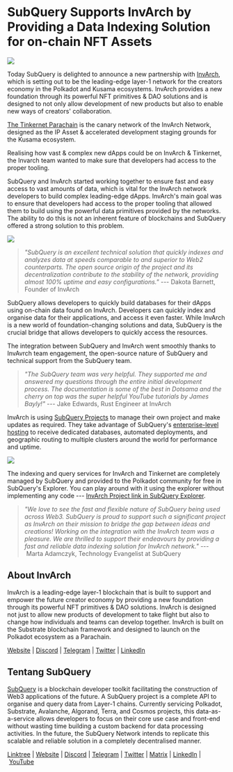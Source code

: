 # SubQuery Supports InvArch by Providing a Data Indexing Solution for on-chain NFT Assets

![](https://miro.medium.com/max/1400/0*CwOTqk50Qlukrjvl)

Today SubQuery is delighted to announce a new partnership with [InvArch](https://invarch.network/), which is setting out to be the leading-edge layer-1 network for the creators economy in the Polkadot and Kusama ecosystems. InvArch provides a new foundation through its powerful NFT primitives & DAO solutions and is designed to not only allow development of new products but also to enable new ways of creators' collaboration.

[The Tinkernet Parachain](https://twitter.com/TinkerParachain?ref_src=twsrc%5Egoogle%7Ctwcamp%5Eserp%7Ctwgr%5Eauthor) is the canary network of the InvArch Network, designed as the IP Asset & accelerated development staging grounds for the Kusama ecosystem.

Realising how vast & complex new dApps could be on InvArch & Tinkernet, the Invarch team wanted to make sure that developers had access to the proper tooling.

SubQuery and InvArch started working together to ensure fast and easy access to vast amounts of data, which is vital for the InvArch network developers to build complex leading-edge dApps. InvArch's main goal was to ensure that developers had access to the proper tooling that allowed them to build using the powerful data primitives provided by the networks. The ability to do this is not an inherent feature of blockchains and SubQuery offered a strong solution to this problem.

![](https://miro.medium.com/max/1400/0*fq0ao_ncSKlMqw4b)

> _"SubQuery is an excellent technical solution that quickly indexes and analyzes data at speeds comparable to and superior to Web2 counterparts. The open source origin of the project and its decentralization contribute to the stability of the network, providing almost 100% uptime and easy configurations."_ --- Dakota Barnett, Founder of InvArch

SubQuery allows developers to quickly build databases for their dApps using on-chain data found on InvArch. Developers can quickly index and organise data for their applications, and access it even faster. While InvArch is a new world of foundation-changing solutions and data, SubQuery is the crucial bridge that allows developers to quickly access the resources.

The integration between SubQuery and InvArch went smoothly thanks to InvAvrch team engagement, the open-source nature of SubQuery and technical support from the SubQuery team.

> _"The SubQuery team was very helpful. They supported me and answered my questions through the entire initial development process. The documentation is some of the best in Dotsama and the cherry on top was the super helpful YouTube tutorials by James Bayly!"_ --- Jake Edwards, Rust Engineer at InvArch

InvArch is using [SubQuery Projects](https://project.subquery.network/) to manage their own project and make updates as required. They take advantage of SubQuery's [enterprise-level hosting](../blogs/20211228-enterprise-hosted.md) to receive dedicated databases, automated deployments, and geographic routing to multiple clusters around the world for performance and uptime.

![](https://miro.medium.com/max/1400/0*b4xqz7LDyhg77vnh)

The indexing and query services for InvArch and Tinkernet are completely managed by SubQuery and provided to the Polkadot community for free in SubQuery's Explorer. You can play around with it using the explorer without implementing any code --- [InvArch Project link in SubQuery Explorer](https://explorer.subquery.network/subquery/jakerumbles/InvArch-Tinkernet-Explorer).

> *"We love to see the fast and flexible nature of SubQuery being used across Web3. SubQuery is proud to support such a significant project as InvArch on their mission to bridge the gap between ideas and creations! Working on the integration with the InvArch team was a pleasure. We are thrilled to support their endeavours by providing a fast and reliable data indexing solution for InvArch network."* --- Marta Adamczyk, Technology Evangelist at SubQuery

## About InvArch

InvArch is a leading-edge layer-1 blockchain that is built to support and empower the future creator economy by providing a new foundation through its powerful NFT primitives & DAO solutions. InvArch is designed not just to allow new products of development to take flight but also to change how individuals and teams can develop together. InvArch is built on the Substrate blockchain framework and designed to launch on the Polkadot ecosystem as a Parachain.

[Website](https://invarch.network/) | [Discord](https://discord.com/invite/invarch) | [Telegram](https://t.me/InvArch) | [Twitter](https://twitter.com/invarchnetwork) | [LinkedIn](https://www.linkedin.com/company/invarch/)

## Tentang SubQuery

[SubQuery](https://subquery.network/) is a blockchain developer toolkit facilitating the construction of Web3 applications of the future. A SubQuery project is a complete API to organise and query data from Layer-1 chains. Currently servicing Polkadot, Substrate, Avalanche, Algorand, Terra, and Cosmos projects, this data-as-a-service allows developers to focus on their core use case and front-end without wasting time building a custom backend for data processing activities. In the future, the SubQuery Network intends to replicate this scalable and reliable solution in a completely decentralised manner.

​​[Linktree](https://linktr.ee/subquerynetwork) | [Website](https://subquery.network/) | [Discord](https://discord.com/invite/78zg8aBSMG) | [Telegram](https://t.me/subquerynetwork) | [Twitter](https://twitter.com/subquerynetwork) | [Matrix](https://matrix.to/#/#subquery:matrix.org) | [LinkedIn](https://www.linkedin.com/company/subquery) | [YouTube](https://www.youtube.com/channel/UCi1a6NUUjegcLHDFLr7CqLw)
